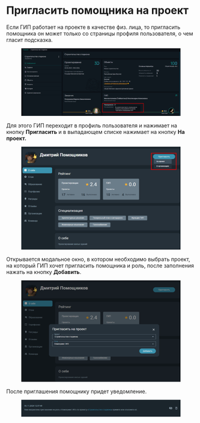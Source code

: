 # Пригласить помощника на проект

Если ГИП работает на проекте в качестве физ. лица, то пригласить помощника он может только со страницы профиля пользователя, о чем гласит подсказка.

<figure><img src="../../gitbook/assets/image (274).png" alt=""><figcaption></figcaption></figure>

Для этого ГИП переходит в профиль пользователя и нажимает на кнопку **Пригласить** и в выпадающем списке нажимает на кнопку **На проект.**

<figure><img src="../../gitbook/assets/image (132).png" alt=""><figcaption></figcaption></figure>

Открывается модальное окно, в котором необходимо выбрать проект, на который ГИП хочет пригласить помощника и роль, после заполнения нажать на кнопку **Добавить**.

<figure><img src="../../gitbook/assets/image (134).png" alt=""><figcaption></figcaption></figure>

После приглашения помощнику придет уведомление.

<figure><img src="../../gitbook/assets/image (135).png" alt=""><figcaption></figcaption></figure>
